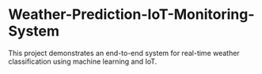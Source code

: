 # Weather-Prediction-IoT-Monitoring-System
This project demonstrates an end-to-end system for real-time weather classification using machine learning and IoT.
